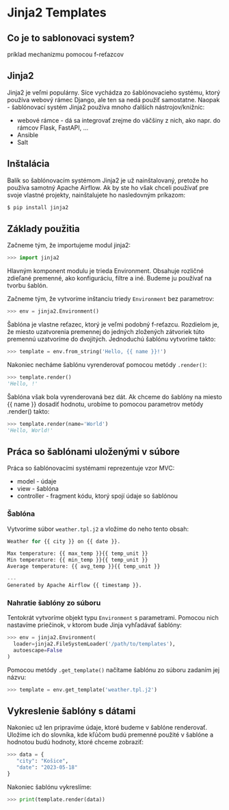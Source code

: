 # Jinja2 Templates

## Co je to sablonovaci system?

príklad mechanizmu pomocou f-reťazcov


## Jinja2

Jinja2 je veľmi populárny. Síce vychádza zo šablónovacieho systému, ktorý používa webový rámec Django, ale ten sa nedá použiť samostatne. Naopak - šablónovací systém Jinja2 používa mnoho ďalších nástrojov/knižníc:

* webové rámce - dá sa integrovať zrejme do väčšiny z nich, ako napr. do rámcov Flask, FastAPI, ...
* Ansible
* Salt


## Inštalácia

Balík so šablónovacím systémom Jinja2 je už nainštalovaný, pretože ho používa samotný Apache Airflow. Ak by ste ho však chceli používať pre svoje vlastné projekty, nainštalujete ho nasledovným príkazom:

```bash
$ pip install jinja2
```


## Základy použitia

Začneme tým, že importujeme modul jinja2:

```python
>>> import jinja2
```

Hlavným komponent modulu je trieda Environment. Obsahuje rozličné zdieľané premenné, ako konfiguráciu, filtre a iné. Budeme ju používať na tvorbu šablón.

Začneme tým, že vytvoríme inštanciu triedy `Environment` bez parametrov:

```python
>>> env = jinja2.Environment()
```

Šablóna je vlastne reťazec, ktorý je veľmi podobný f-reťazcu. Rozdielom je, že miesto uzatvorenia premennej do jedných zložených zátvoriek túto premennú uzatvoríme do dvojitých. Jednoduchú šablónu vytvoríme takto:

```python
>>> template = env.from_string('Hello, {{ name }}!')
```

Nakoniec necháme šablónu vyrenderovať pomocou metódy `.render()`:

```python
>>> template.render()
'Hello, !'
```

Šablóna však bola vyrenderovaná bez dát. Ak chceme do šablóny na miesto {{ name }} dosadiť hodnotu, urobíme to pomocou parametrov metódy .render() takto:

```python
>>> template.render(name='World')
'Hello, World!'
```


## Práca so šablónami uloženými v súbore

Práca so šablónovacími systémami reprezentuje vzor MVC:

* model - údaje
* view - šablóna
* controller - fragment kódu, ktorý spojí údaje so šablónou


### Šablóna

Vytvoríme súbor `weather.tpl.j2` a vložíme do neho tento obsah:

```python
Weather for {{ city }} on {{ date }}.

Max temperature: {{ max_temp }}{{ temp_unit }}
Min temperature: {{ min_temp }}{{ temp_unit }}
Average temperature: {{ avg_temp }}{{ temp_unit }}

---
Generated by Apache Airflow {{ timestamp }}.
```


### Nahratie šablóny zo súboru

Tentokrát vytvoríme objekt typu `Environment` s parametrami. Pomocou nich nastavíme priečinok, v ktorom bude Jinja vyhľadávať šablóny:

```python
>>> env = jinja2.Environment(
  loader=jinja2.FileSystemLoader('/path/to/templates'),
  autoescape=False
)
```

Pomocou metódy `.get_template()` načítame šablónu zo súboru zadaním jej názvu:

```python
>>> template = env.get_template('weather.tpl.j2')
```


## Vykreslenie šablóny s dátami
Nakoniec už len pripravíme údaje, ktoré budeme v šablóne renderovať. Uložíme ich do slovníka, kde kľúčom budú premenné použité v šablóne a hodnotou budú hodnoty, ktoré chceme zobraziť:

```python
>>> data = {
   "city": "Košice",
   "date": "2023-05-18"
}
```

Nakoniec šablónu vykreslíme:

```python
>>> print(template.render(data))
```


